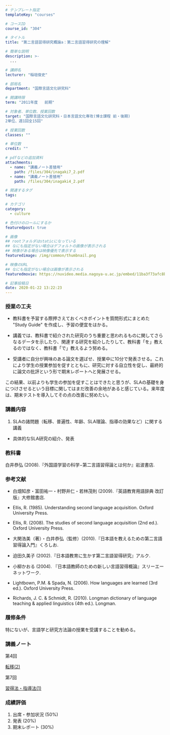 ```yaml
---
# テンプレート指定
templateKey: "courses"

# コースID
course_id: "304"

# タイトル
title: "第二言語習得研究概論a：第二言語習得研究の理解"

# 簡単な説明
description: >-
  ...

# 講師名
lecturer: "稲垣俊史"

# 部局名
department: "国際言語文化研究科"

# 開講時限
term: "2011年度	前期"

# 対象者、単位数、授業回数
target: "国際言語文化研究科・日本言語文化専攻(博士課程 前・後期)
2単位、週1回全15回"

# 授業回数
classes: ""

# 単位数
credit: ""

# pdfなどの追加資料
attachments: 
  - name: "講義ノート差替用" 
    path: /files/304/inagaki7_2.pdf
  - name: "講義ノート差替用" 
    path: /files/304/inagaki4_2.pdf

# 関連するタグ
tags:

# カテゴリ
category:
  - culture

# 色付けのロールにするか
featuredpost: true

# 画像
## rootフォルダはstaticになっている
## なにも指定がない場合はデフォルトの画像が表示される
## 映像がある場合は映像優先で表示する
featuredimage: /img/common/thumbnail.png

# 映像のURL
## なにも指定がない場合は画像が表示される
featuredmovie: https://nuvideo.media.nagoya-u.ac.jp/embed/11ba3f73afc8be6f097dad6db3e7315568542c6e

# 記事投稿日
date: 2020-01-22 13:22:23
---
```


### 授業の工夫



* 教科書を予習する際押さえておくべきポイントを質問形式にまとめた "Study Guide" を作成し、予習の便宜をはかる。

* 講義では、教科書で紹介された研究のうち重要と思われるものに関してさらなるデータを示したり、関連する研究を紹介したりして、教科書「を」教えるのではなく、教科書「で」教えるよう努める。

* 受講者に自分が興味のある論文を選ばせ、授業中に10分で発表させる。これにより学生の授業参加を促すとともに、研究に対する自立性を促し、最終的に論文の批評という形で期末レポートへと発展させる。

この結果、以前よりも学生の参加を促すことはできたと思うが、SLAの基礎を身につけさせるという目標に関してはまだ改善の余地があると感じている。来年度は、期末テストを導入してその点の改善に努めたい。


### 講義内容


1. SLAの諸問題（転移、普遍性、年齢、SLA理論、指導の効果など）に関する講義

* 具体的なSLA研究の紹介、発表

### 教科書


白井恭弘 (2008).『外国語学習の科学−第二言語習得論とは何か』岩波書店.


### 参考文献



* 白畑知彦・富田祐一・村野井仁・若林茂則 (2009).『英語教育用語辞典 改訂版』大修館書店.


* Ellis, R. (1985). Understanding second language acquisition. Oxford University Press.


* Ellis, R. (2008). The studies of second language acquisition (2nd ed.). Oxford University Press.

* 大関浩美（著）・白井恭弘（監修）(2010).『日本語を教えるための第二言語習得論入門』くろしお.

* 迫田久美子 (2002).『日本語教育に生かす第二言語習得研究』アルク.

* 小柳かおる (2004). 『日本語教師のための新しい言語習得概論』スリーエーネットワーク.

* Lightbown, P.M. & Spada, N. (2006). How languages are learned (3rd ed.). Oxford University Press.

* Richards, J. C. & Schmidt, R. (2010). Longman dictionary of language teaching & applied linguistics (4th ed.). Longman.

### 履修条件


特にないが、言語学と研究方法論の授業を受講することを勧める。


### 講義ノート


第4回

[転移(2)](/files/304/inagaki4_2.pdf) 

第7回

[習得法・指導法(1)](/files/304/inagaki7_2.pdf) 


### 成績評価


1. 出席・参加状況 (50%)
2. 発表 (20%)
3. 期末レポート (30%)
